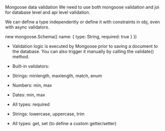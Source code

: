 Mongoose data validation
We need to use both mongoose validation and joi for database level and api level validation.

We can define a type independently or define it with constraints in obj, even with async validators.

new mongoose.Schema({ name: { type: String, required: true } })

- Validation logic is executed by Mongoose prior to saving a document to the database. You can also trigger it manually by calling the validate() method. 
- Built-in validators: 
- Strings: minlength, maxlength, match, enum 
- Numbers: min, max 
- Dates: min, max 
- All types: required

- Strings: lowercase, uppercase, trim 
- All types: get, set (to define a custom getter/setter)